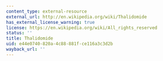 ```yaml
---
content_type: external-resource
external_url: http://en.wikipedia.org/wiki/Thalidomide
has_external_license_warning: true
license: https://en.wikipedia.org/wiki/All_rights_reserved
status: ''
title: Thalidomide
uid: e44e0740-820a-4c88-881f-ce116a3c3d2b
wayback_url: ''
---
```

